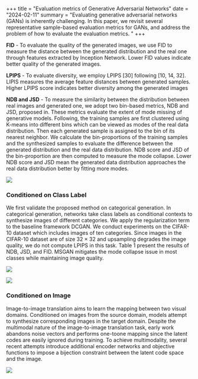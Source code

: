 +++
title = "Evaluation metrics of Generative Adversarial Networks"
date = "2024-02-11"
summary = "Evaluating generative adversarial networks (GANs) is inherently challenging. In this paper, we revisit several representative sample-based evaluation metrics for GANs, and address the problem of how to evaluate the evaluation metrics. "
+++

**FID** - To evaluate the quality of the generated images, we use FID to measure the distance between the generated distribution and the real one through features extracted by Inception Network. Lower FID values indicate better quality of the generated images.

**LPIPS** - To evaluate diversity, we employ LPIPS [30] following [10, 14, 32]. LIPIS measures the average feature distances between generated samples. Higher LPIPS score indicates better diversity among the generated images

**NDB and JSD** - To measure the similarity between the distribution between real images and generated one, we adopt two bin-based metrics, NDB and JSD, proposed in. These metrics evaluate the extent of mode missing of generative models. Following, the training samples are first clustered using K-means into different bins which can be viewed as modes of the real data distribution. Then each generated sample is assigned to the bin of its nearest neighbor. We calculate the bin-proportions of the training samples and the synthesized samples to evaluate the difference between the generated distribution and the real data distribution. NDB score and JSD of the bin-proportion are then computed to measure the mode collapse. Lower NDB score and JSD mean the generated data distribution approaches the real data distribution better by fitting more modes.

![](https://cdn.discordapp.com/attachments/1099629557126012940/1212823014580686989/image.png?ex=65f33c73&is=65e0c773&hm=68be318c5f171ef28f21395e0a1c79a055fa17e1f04b1a561af75e939f573627&)

### Conditioned on Class Label

We first validate the proposed method on categorical generation. In categorical generation, networks take class labels as conditional contexts to synthesize images of different categories. We apply the regularization term to the baseline framework DCGAN. We conduct experiments on the CIFAR-10 dataset which includes images of ten categories. Since images in the CIFAR-10 dataset are of size 32 × 32 and upsampling degrades the image quality, we do not compute LPIPS in this task. Table 1 present the results of NDB, JSD, and FID. MSGAN mitigates the mode collapse issue in most classes while maintaining image quality.

![](https://cdn.discordapp.com/attachments/1099629557126012940/1212823065956847747/image.png?ex=65f33c80&is=65e0c780&hm=8f5f261c1d7ff3d27dcb6f345fa5e07c117cb23f59c7992fd883d8df087308df&)

![](https://cdn.discordapp.com/attachments/1099629557126012940/1212824651680587866/image.png?ex=65f33dfa&is=65e0c8fa&hm=36f96eef7a661f8faee7a571fcf1feb55f56cc795508b28158fbbac9ce6d6d57&)

### Conditioned on Image

Image-to-image translation aims to learn the mapping between two visual domains. Conditioned on images from the source domain, models attempt to synthesize corresponding images in the target domain. Despite the multimodal nature of the image-to-image translation task, early work abandons noise vectors and performs one-toone mapping since the latent codes are easily ignored during training. To achieve multimodality, several recent attempts introduce additional encoder networks and objective functions to impose a bijection constraint between the latent code space and the image.

![](https://cdn.discordapp.com/attachments/1099629557126012940/1212824850130010122/image.png?ex=65f33e29&is=65e0c929&hm=523c9b44893fa34709354b049c7479369bd6d88e2f11f308d5007ddc3049bb3c&)